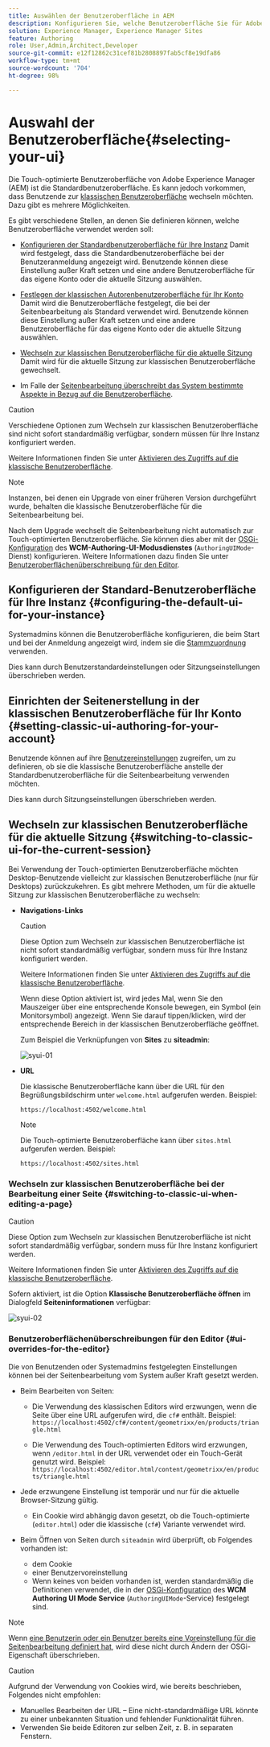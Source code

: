 ```yaml
---
title: Auswählen der Benutzeroberfläche in AEM
description: Konfigurieren Sie, welche Benutzeroberfläche Sie für Adobe Experience Manager 6.5 verwenden möchten.
solution: Experience Manager, Experience Manager Sites
feature: Authoring
role: User,Admin,Architect,Developer
source-git-commit: e12f12862c31cef81b2808897fab5cf8e19dfa86
workflow-type: tm+mt
source-wordcount: '704'
ht-degree: 98%

---
```


# Auswahl der Benutzeroberfläche{#selecting-your-ui}

Die Touch-optimierte Benutzeroberfläche von Adobe Experience Manager (AEM) ist die Standardbenutzeroberfläche. Es kann jedoch vorkommen, dass Benutzende zur [klassischen Benutzeroberfläche](/help/sites-classic-ui-authoring/classicui.md) wechseln möchten. Dazu gibt es mehrere Möglichkeiten.

Es gibt verschiedene Stellen, an denen Sie definieren können, welche Benutzeroberfläche verwendet werden soll:

* [Konfigurieren der Standardbenutzeroberfläche für Ihre Instanz](#configuring-the-default-ui-for-your-instance)
Damit wird festgelegt, dass die Standardbenutzeroberfläche bei der Benutzeranmeldung angezeigt wird. Benutzende können diese Einstellung außer Kraft setzen und eine andere Benutzeroberfläche für das eigene Konto oder die aktuelle Sitzung auswählen.

* [Festlegen der klassischen Autorenbenutzeroberfläche für Ihr Konto](/help/sites-authoring/select-ui.md#setting-classic-ui-authoring-for-your-account)
Damit wird die Benutzeroberfläche festgelegt, die bei der Seitenbearbeitung als Standard verwendet wird. Benutzende können diese Einstellung außer Kraft setzen und eine andere Benutzeroberfläche für das eigene Konto oder die aktuelle Sitzung auswählen.

* [Wechseln zur klassischen Benutzeroberfläche für die aktuelle Sitzung](#switching-to-classic-ui-for-the-current-session)
Damit wird für die aktuelle Sitzung zur klassischen Benutzeroberfläche gewechselt.

* Im Falle der [Seitenbearbeitung überschreibt das System bestimmte Aspekte in Bezug auf die Benutzeroberfläche](#ui-overrides-for-the-editor).

>[!CAUTION]
>
>Verschiedene Optionen zum Wechseln zur klassischen Benutzeroberfläche sind nicht sofort standardmäßig verfügbar, sondern müssen für Ihre Instanz konfiguriert werden.
>
>Weitere Informationen finden Sie unter [Aktivieren des Zugriffs auf die klassische Benutzeroberfläche](/help/sites-administering/enable-classic-ui.md).

>[!NOTE]
>
>Instanzen, bei denen ein Upgrade von einer früheren Version durchgeführt wurde, behalten die klassische Benutzeroberfläche für die Seitenbearbeitung bei.
>
>Nach dem Upgrade wechselt die Seitenbearbeitung nicht automatisch zur Touch-optimierten Benutzeroberfläche. Sie können dies aber mit der [OSGi-Konfiguration](/help/sites-deploying/configuring-osgi.md) des **WCM-Authoring-UI-Modusdienstes** (`AuthoringUIMode`-Dienst) konfigurieren. Weitere Informationen dazu finden Sie unter [Benutzeroberflächenüberschreibung für den Editor](#ui-overrides-for-the-editor).

## Konfigurieren der Standard-Benutzeroberfläche für Ihre Instanz {#configuring-the-default-ui-for-your-instance}

Systemadmins können die Benutzeroberfläche konfigurieren, die beim Start und bei der Anmeldung angezeigt wird, indem sie die [Stammzuordnung](/help/sites-deploying/osgi-configuration-settings.md#daycqrootmapping) verwenden.

Dies kann durch Benutzerstandardeinstellungen oder Sitzungseinstellungen überschrieben werden.

## Einrichten der Seitenerstellung in der klassischen Benutzeroberfläche für Ihr Konto {#setting-classic-ui-authoring-for-your-account}

Benutzende können auf ihre [Benutzereinstellungen](/help/sites-authoring/user-properties.md#userpreferences) zugreifen, um zu definieren, ob sie die klassische Benutzeroberfläche anstelle der Standardbenutzeroberfläche für die Seitenbearbeitung verwenden möchten.

Dies kann durch Sitzungseinstellungen überschrieben werden.

## Wechseln zur klassischen Benutzeroberfläche für die aktuelle Sitzung {#switching-to-classic-ui-for-the-current-session}

Bei Verwendung der Touch-optimierten Benutzeroberfläche möchten Desktop-Benutzende vielleicht zur klassischen Benutzeroberfläche (nur für Desktops) zurückzukehren. Es gibt mehrere Methoden, um für die aktuelle Sitzung zur klassischen Benutzeroberfläche zu wechseln:

* **Navigations-Links**

  >[!CAUTION]
  >
  >Diese Option zum Wechseln zur klassischen Benutzeroberfläche ist nicht sofort standardmäßig verfügbar, sondern muss für Ihre Instanz konfiguriert werden.
  >
  >
  >Weitere Informationen finden Sie unter [Aktivieren des Zugriffs auf die klassische Benutzeroberfläche](/help/sites-administering/enable-classic-ui.md).

  Wenn diese Option aktiviert ist, wird jedes Mal, wenn Sie den Mauszeiger über eine entsprechende Konsole bewegen, ein Symbol (ein Monitorsymbol) angezeigt. Wenn Sie darauf tippen/klicken, wird der entsprechende Bereich in der klassischen Benutzeroberfläche geöffnet.

  Zum Beispiel die Verknüpfungen von **Sites** zu **siteadmin**: 

  ![syui-01](assets/syui-01.png)

* **URL**

  Die klassische Benutzeroberfläche kann über die URL für den Begrüßungsbildschirm unter `welcome.html` aufgerufen werden. Beispiel:

  `https://localhost:4502/welcome.html`

  >[!NOTE]
  >
  >Die Touch-optimierte Benutzeroberfläche kann über `sites.html` aufgerufen werden. Beispiel:
  >
  >
  >`https://localhost:4502/sites.html`

### Wechseln zur klassischen Benutzeroberfläche bei der Bearbeitung einer Seite {#switching-to-classic-ui-when-editing-a-page}

>[!CAUTION]
>
>Diese Option zum Wechseln zur klassischen Benutzeroberfläche ist nicht sofort standardmäßig verfügbar, sondern muss für Ihre Instanz konfiguriert werden.
>
>Weitere Informationen finden Sie unter [Aktivieren des Zugriffs auf die klassische Benutzeroberfläche](/help/sites-administering/enable-classic-ui.md).

Sofern aktiviert, ist die Option **Klassische Benutzeroberfläche öffnen** im Dialogfeld **Seiteninformationen** verfügbar: 

![syui-02](assets/syui-02.png)

### Benutzeroberflächenüberschreibungen für den Editor {#ui-overrides-for-the-editor}

Die von Benutzenden oder Systemadmins festgelegten Einstellungen können bei der Seitenbearbeitung vom System außer Kraft gesetzt werden.

* Beim Bearbeiten von Seiten:

   * Die Verwendung des klassischen Editors wird erzwungen, wenn die Seite über eine URL aufgerufen wird, die `cf#` enthält. Beispiel:
     `https://localhost:4502/cf#/content/geometrixx/en/products/triangle.html`

   * Die Verwendung des Touch-optimierten Editors wird erzwungen, wenn `/editor.html` in der URL verwendet oder ein Touch-Gerät genutzt wird. Beispiel:
     `https://localhost:4502/editor.html/content/geometrixx/en/products/triangle.html`

* Jede erzwungene Einstellung ist temporär und nur für die aktuelle Browser-Sitzung gültig.

   * Ein Cookie wird abhängig davon gesetzt, ob die Touch-optimierte (`editor.html`) oder die klassische (`cf#`) Variante verwendet wird.

* Beim Öffnen von Seiten durch `siteadmin` wird überprüft, ob Folgendes vorhanden ist:

   * dem Cookie
   * einer Benutzervoreinstellung
   * Wenn keines von beiden vorhanden ist, werden standardmäßig die Definitionen verwendet, die in der [OSGi-Konfiguration](/help/sites-deploying/configuring-osgi.md) des **WCM Authoring UI Mode Service** (`AuthoringUIMode`-Service) festgelegt sind.

>[!NOTE]
>
>Wenn [eine Benutzerin oder ein Benutzer bereits eine Voreinstellung für die Seitenbearbeitung definiert hat](#settingthedefaultauthoringuiforyouraccount), wird diese nicht durch Ändern der OSGi-Eigenschaft überschrieben.

>[!CAUTION]
>
>Aufgrund der Verwendung von Cookies wird, wie bereits beschrieben, Folgendes nicht empfohlen:
>
>* Manuelles Bearbeiten der URL – Eine nicht-standardmäßige URL könnte zu einer unbekannten Situation und fehlender Funktionalität führen.
>* Verwenden Sie beide Editoren zur selben Zeit, z. B. in separaten Fenstern.
